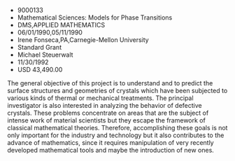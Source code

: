 
* 9000133
* Mathematical Sciences: Models for Phase Transitions
* DMS,APPLIED MATHEMATICS
* 06/01/1990,05/11/1990
* Irene Fonseca,PA,Carnegie-Mellon University
* Standard Grant
* Michael Steuerwalt
* 11/30/1992
* USD 43,490.00

The general objective of this project is to understand and to predict the
surface structures and geometries of crystals which have been subjected to
various kinds of thermal or mechanical treatments. The principal investigator is
also interested in analyzing the behavior of defective crystals. These problems
concentrate on areas that are the subject of intense work of material scientists
but they escape the framework of classical mathematical theories. Therefore,
accomplishing these goals is not only important for the industry and technology
but it also contributes to the advance of mathematics, since it requires
manipulation of very recently developed mathematical tools and maybe the
introduction of new ones.
